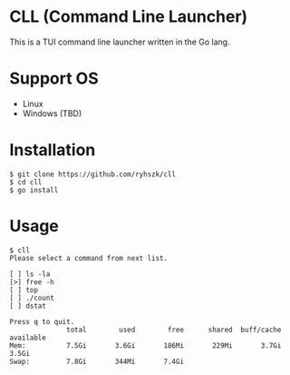 CLL (Command Line Launcher)
============================

This is a TUI command line launcher written in the Go lang.

# Support OS

- Linux
- Windows (TBD)

# Installation

```
$ git clone https://github.com/ryhszk/cll
$ cd cll
$ go install
```

# Usage

```
$ cll
Please select a command from next list.

[ ] ls -la
[>] free -h
[ ] top
[ ] ./count
[ ] dstat

Press q to quit.
              total        used        free      shared  buff/cache   available
Mem:          7.5Gi       3.6Gi       186Mi       229Mi       3.7Gi       3.5Gi
Swap:         7.8Gi       344Mi       7.4Gi
```
